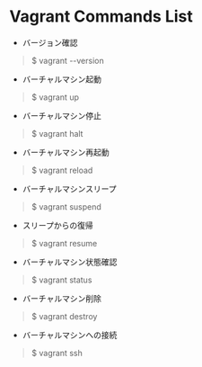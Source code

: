 Vagrant Commands List
=========================

* バージョン確認
> $ vagrant --version

* バーチャルマシン起動
> $ vagrant up

* バーチャルマシン停止
> $ vagrant halt

* バーチャルマシン再起動
> $ vagrant reload

* バーチャルマシンスリープ
> $ vagrant suspend

*  スリープからの復帰
> $ vagrant resume

* バーチャルマシン状態確認
> $ vagrant status

* バーチャルマシン削除  
> $ vagrant destroy

* バーチャルマシンへの接続
> $ vagrant ssh
